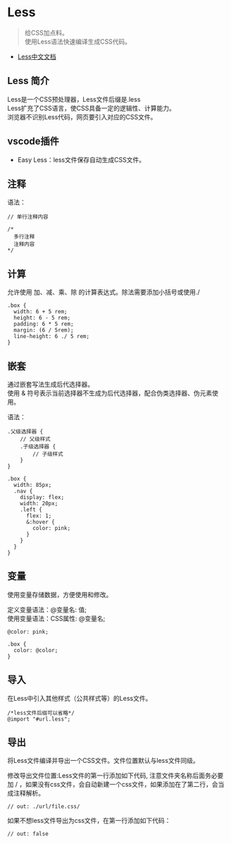 # Less

> 给CSS加点料。  
> 使用Less语法快速编译生成CSS代码。  

- [Less中文文档](https://less.bootcss.com/)

## Less 简介
Less是一个CSS预处理器，Less文件后缀是.less  
Less扩充了CSS语言，使CSS具备一定的逻辑性、计算能力。  
浏览器不识别Less代码，网页要引入对应的CSS文件。  

## vscode插件
- Easy Less：less文件保存自动生成CSS文件。

## 注释
语法：
```less
// 单行注释内容

/*
  多行注释
  注释内容
*/
```

## 计算
允许使用 加、减、乘、除 的计算表达式。除法需要添加小括号或使用./  

```less
.box {
  width: 6 + 5 rem;
  height: 6 - 5 rem;
  padding: 6 * 5 rem;
  margin: (6 / 5rem);
  line-height: 6 ./ 5 rem;
}
```

## 嵌套
通过嵌套写法生成后代选择器。  
使用 & 符号表示当前选择器不生成为后代选择器，配合伪类选择器、伪元素使用。  

语法：
```text
.父级选择器 {
    // 父级样式
    .子级选择器 {
        // 子级样式
    }
}
```

```less
.box {
  width: 85px;
  .nav {
    display: flex;
    width: 20px;
    .left {
      flex: 1;
      &:hover {
        color: pink;
      }
    }
  }
}
```

## 变量
使用变量存储数据，方便使用和修改。  

定义变量语法：@变量名: 值;  
使用变量语法：CSS属性: @变量名;  

```less
@color: pink;

.box {
  color: @color;
}
```

## 导入
在Less中引入其他样式（公共样式等）的Less文件。  

```less
/*less文件后缀可以省略*/
@import "#url.less";
```

## 导出
将Less文件编译并导出一个CSS文件。文件位置默认与less文件同级。  

修改导出文件位置:Less文件的第一行添加如下代码, 注意文件夹名称后面务必要加 / ，如果没有css文件，会自动新建一个css文件，如果添加在了第二行，会当成注释解析。
```less
// out: ./url/file.css/
```

如果不想less文件导出为css文件，在第一行添加如下代码：
```less
// out: false
```
